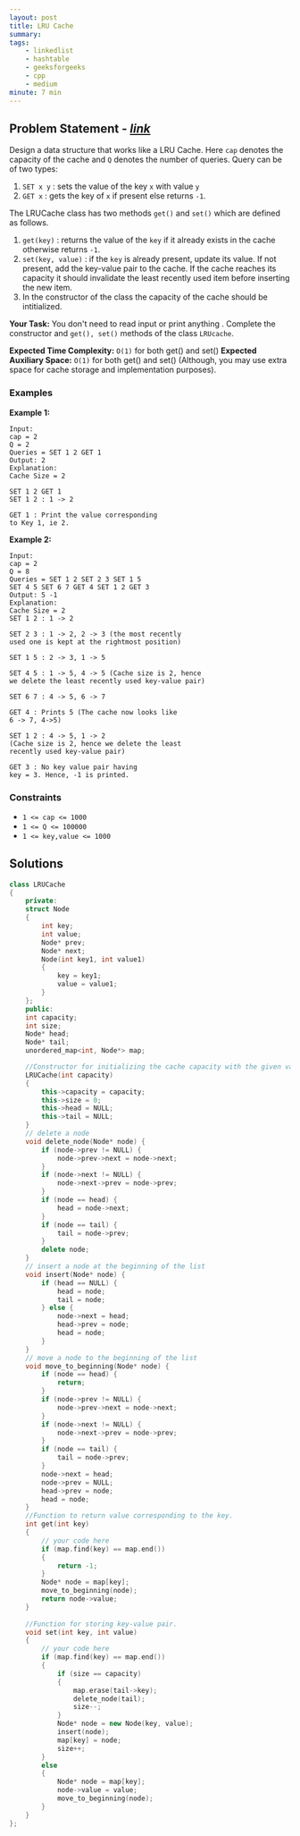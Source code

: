 ```yaml
---
layout: post
title: LRU Cache     
summary:
tags:
    - linkedlist
    - hashtable
    - geeksforgeeks
    - cpp
    - medium
minute: 7 min
---
```


## Problem Statement - [*link*](https://practice.geeksforgeeks.org/problems/lru-cache/0/?#)  

Design a data structure that works like a LRU Cache. Here `cap` denotes the capacity of the cache and `Q` denotes the number of queries. Query can be of two types:

1. `SET x y` : sets the value of the key `x` with value `y`
1. `GET x` : gets the key of `x` if present else returns `-1`.

The LRUCache class has two methods `get()` and `set()` which are defined as follows.

1. `get(key)`   : returns the value of the `key` if it already exists in the cache otherwise returns `-1`.
1. `set(key, value)` : if the `key` is already present, update its value. If not present, add the key-value pair to the cache. If the cache reaches its capacity it should invalidate the least recently used item before inserting the new item.
1. In the constructor of the class the capacity of the cache should be intitialized. 


**Your Task:** 
You don't need to read input or print anything . Complete the constructor and `get(), set()` methods of the class `LRUcache`.  


**Expected Time Complexity:** `O(1)` for both get() and set() 
**Expected Auxiliary Space:** `O(1)` for both get() and set()
(Although, you may use extra space for cache storage and implementation purposes).

### Examples

**Example 1:**   
```
Input:
cap = 2
Q = 2
Queries = SET 1 2 GET 1
Output: 2
Explanation: 
Cache Size = 2

SET 1 2 GET 1
SET 1 2 : 1 -> 2

GET 1 : Print the value corresponding
to Key 1, ie 2.
```

**Example 2:**   
```
Input:
cap = 2
Q = 8
Queries = SET 1 2 SET 2 3 SET 1 5
SET 4 5 SET 6 7 GET 4 SET 1 2 GET 3
Output: 5 -1
Explanation: 
Cache Size = 2
SET 1 2 : 1 -> 2

SET 2 3 : 1 -> 2, 2 -> 3 (the most recently 
used one is kept at the rightmost position) 

SET 1 5 : 2 -> 3, 1 -> 5

SET 4 5 : 1 -> 5, 4 -> 5 (Cache size is 2, hence 
we delete the least recently used key-value pair)

SET 6 7 : 4 -> 5, 6 -> 7 

GET 4 : Prints 5 (The cache now looks like
6 -> 7, 4->5)

SET 1 2 : 4 -> 5, 1 -> 2 
(Cache size is 2, hence we delete the least 
recently used key-value pair)

GET 3 : No key value pair having 
key = 3. Hence, -1 is printed.
```


### Constraints

+ `1 <= cap <= 1000`
+ `1 <= Q <= 100000`
+ `1 <= key,value <= 1000`

## Solutions

```cpp
class LRUCache
{
    private:
    struct Node 
    {
        int key;
        int value;
        Node* prev;
        Node* next;
        Node(int key1, int value1)
        {
            key = key1;
            value = value1;
        }
    };
    public:
    int capacity;
    int size;
    Node* head;
    Node* tail;
    unordered_map<int, Node*> map;

    //Constructor for initializing the cache capacity with the given value.
    LRUCache(int capacity) 
    {
        this->capacity = capacity;
        this->size = 0;
        this->head = NULL;
        this->tail = NULL;
    }
    // delete a node
    void delete_node(Node* node) {
        if (node->prev != NULL) {
            node->prev->next = node->next;
        }
        if (node->next != NULL) {
            node->next->prev = node->prev;
        }
        if (node == head) {
            head = node->next;
        }
        if (node == tail) {
            tail = node->prev;
        }
        delete node;
    }
    // insert a node at the beginning of the list
    void insert(Node* node) {
        if (head == NULL) {
            head = node;
            tail = node;
        } else {
            node->next = head;
            head->prev = node;
            head = node;
        }
    }
    // move a node to the beginning of the list
    void move_to_beginning(Node* node) {
        if (node == head) {
            return;
        }
        if (node->prev != NULL) {
            node->prev->next = node->next;
        }
        if (node->next != NULL) {
            node->next->prev = node->prev;
        }
        if (node == tail) {
            tail = node->prev;
        }
        node->next = head;
        node->prev = NULL;
        head->prev = node;
        head = node;
    }    
    //Function to return value corresponding to the key.
    int get(int key)
    {
        // your code here
        if (map.find(key) == map.end())
        {
            return -1;
        }
        Node* node = map[key];
        move_to_beginning(node);
        return node->value;
    }
    
    //Function for storing key-value pair.
    void set(int key, int value)
    {
        // your code here
        if (map.find(key) == map.end())
        {
            if (size == capacity)
            {
                map.erase(tail->key);
                delete_node(tail);
                size--;
            }
            Node* node = new Node(key, value);
            insert(node);
            map[key] = node;
            size++;
        }
        else
        {
            Node* node = map[key];
            node->value = value;
            move_to_beginning(node);
        }   
    }
};
```

